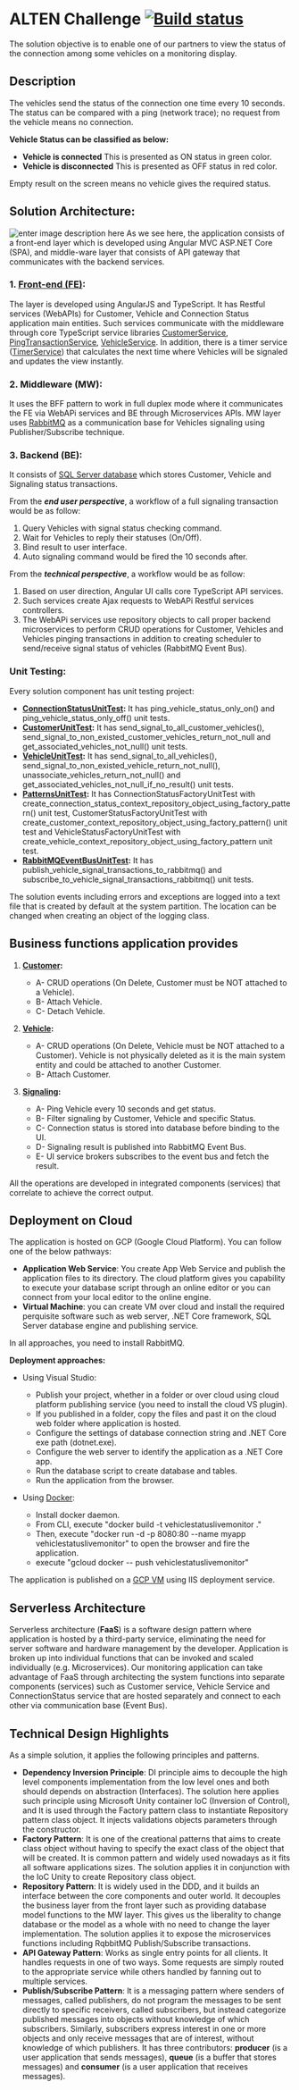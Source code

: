 # ALTEN Challenge [![Build status](https://ci.appveyor.com/api/projects/status/96m4ue9c2agep5y7?svg=true)](https://ci.appveyor.com/project/diaakhateeb/altenchallenge)


The solution objective is to enable one of our partners to view the status of the connection among some vehicles on a monitoring display.

## Description
The vehicles send the status of the connection one time every 10 seconds. The status can be compared with a ping (network trace); no request from the vehicle means no connection.

<strong>Vehicle Status can be classified as below:</strong>

- <strong>Vehicle is connected</strong> This is presented as ON status in green color.
- <strong>Vehicle is disconnected</strong> This is presented as OFF status in red color.

Empty result on the screen means no vehicle gives the required status.

## Solution Architecture:

![enter image description here](https://github.com/diaakhateeb/ALTENChallenge/blob/master/VehicleStatusLiveMonitor/Resources/images/alten-architecture.PNG)
As we see here, the application consists of a front-end layer which is developed using Angular MVC ASP.NET Core (SPA), and middle-ware layer that consists of API gateway that communicates with the backend services.
   
### 1. [Front-end (FE)](https://github.com/diaakhateeb/ALTENChallenge/tree/master/VehicleStatusLiveMonitor):
The layer is developed using AngularJS and TypeScript. It has Restful services (WebAPIs) for Customer, Vehicle and Connection Status application main entities. Such services communicate with the middleware through core TypeScript service libraries [CustomerService](https://github.com/diaakhateeb/ALTENChallenge/blob/master/VehicleStatusLiveMonitor/ClientApp/services/customer-service.ts), [PingTransactionService](https://github.com/diaakhateeb/ALTENChallenge/blob/master/VehicleStatusLiveMonitor/ClientApp/services/ping-transaction-service.ts), [VehicleService](https://github.com/diaakhateeb/ALTENChallenge/blob/master/VehicleStatusLiveMonitor/ClientApp/services/vehicle-service.ts). In addition, there is a timer service ([TimerService](https://github.com/diaakhateeb/ALTENChallenge/blob/master/VehicleStatusLiveMonitor/ClientApp/services/timer-service.ts)) that calculates the next time where Vehicles will be signaled and updates the view instantly.

### 2. Middleware (MW):
It uses the BFF pattern to work in full duplex mode where it communicates the FE via WebAPi services and BE through Microservices APIs. MW layer uses [RabbitMQ](https://github.com/diaakhateeb/ALTENChallenge/blob/master/RabbitMQEventBus/MqService.cs) as a communication base for Vehicles signaling using Publisher/Subscribe technique.

### 3. Backend (BE):
It consists of [SQL Server database](https://github.com/diaakhateeb/ALTENChallenge/blob/master/VehicleStatusLiveMonitor/AppData/DbScript.txt) which stores Customer, Vehicle and Signaling status transactions.

From the ***end user perspective***, a workflow of a full signaling transaction would be as follow:

 1. Query Vehicles with signal status checking command.
 2. Wait for Vehicles to reply their statuses (On/Off).
 3. Bind result to user interface.
 4. Auto signaling command would be fired the 10 seconds after.

From the ***technical perspective***, a workflow would be as follow:
1. Based on user direction, Angular UI calls core TypeScript API services.
2. Such services create Ajax requests to WebAPi Restful services controllers.
3. The WebAPi services use repository objects to call proper backend microservices to perform CRUD operations for Customer, Vehicles and Vehicles pinging transactions in addition to creating scheduler to send/receive signal status of vehicles (RabbitMQ Event Bus).

### Unit Testing:
Every solution component has unit testing project:

 - **[ConnectionStatusUnitTest](https://github.com/diaakhateeb/ALTENChallenge/tree/master/DataDomainService.ConnectionStatus.UnitTest):** It has ping_vehicle_status_only_on() and ping_vehicle_status_only_off() unit tests.
- **[CustomerUnitTest](https://github.com/diaakhateeb/ALTENChallenge/tree/master/DataDomainService.Customer.UnitTest):** It has send_signal_to_all_customer_vehicles(), send_signal_to_non_existed_customer_vehicles_return_not_null and get_associated_vehicles_not_null() unit tests.
- **[VehicleUnitTest](https://github.com/diaakhateeb/ALTENChallenge/tree/master/DataDomainService.Vehicle.UnitTest):** It has send_signal_to_all_vehicles(), send_signal_to_non_existed_vehicle_return_not_null(), unassociate_vehicles_return_not_null() and get_associated_vehicles_not_null_if_no_result() unit tests.
- **[PatternsUnitTest](https://github.com/diaakhateeb/ALTENChallenge/tree/master/DataDomainService.Patterns.UnitTest):** It has ConnectionStatusFactoryUnitTest with create_connection_status_context_repository_object_using_factory_pattern() unit test, CustomerStatusFactoryUnitTest with create_customer_context_repository_object_using_factory_pattern() unit test and VehicleStatusFactoryUnitTest with create_vehicle_context_repository_object_using_factory_pattern unit test.
 - **[RabbitMQEventBusUnitTest](https://github.com/diaakhateeb/ALTENChallenge/tree/master/RabbitMQEventBus):** It has publish_vehicle_signal_transactions_to_rabbitmq() and subscribe_to_vehicle_signal_transactions_rabbitmq() unit tests.

The solution events including errors and exceptions are logged into a text file that is created by default at the system partition. The location can be changed when creating an object of the logging class. 

## Business functions application provides

 1. **[Customer](https://github.com/diaakhateeb/ALTENChallenge/blob/master/VehicleStatusLiveMonitor/Controllers/CustomerServiceController.cs):**
    - A- CRUD operations (On Delete, Customer must be NOT attached to a Vehicle).
    - B- Attach Vehicle.
    - C- Detach Vehicle.
    
  2. **[Vehicle](https://github.com/diaakhateeb/ALTENChallenge/blob/master/VehicleStatusLiveMonitor/Controllers/VehicleServiceController.cs):**
     - A- CRUD operations (On Delete, Vehicle must be NOT attached to a Customer). Vehicle is not physically deleted as it is the main system entity and could be attached to another Customer.
     - B- Attach Customer.

3. **[Signaling](https://github.com/diaakhateeb/ALTENChallenge/blob/master/VehicleStatusLiveMonitor/Controllers/VehicleConnectionStatusServiceController.cs):**
   - A- Ping Vehicle every 10 seconds and get status.
   - B- Filter signaling by Customer, Vehicle and specific Status.
   - C- Connection status is stored into database before binding to the UI.
   - D- Signaling result is published into RabbitMQ Event Bus.
   - E- UI service brokers subscribes to the event bus and fetch the result.
 
 All the operations are developed in integrated components (services) that correlate to achieve the correct output.

## Deployment on Cloud
The application is hosted on GCP (Google Cloud Platform). You can follow one of the below pathways:
 - **Application Web Service**:
You create App Web Service and publish the application files to its directory. The cloud platform gives you capability to execute your database script through an online editor or you can connect from your local editor to the online engine.
 - **Virtual Machine**:
you can create VM over cloud and install the required perquisite software such as web server, .NET Core framework, SQL Server database engine and publishing service.

In all approaches, you need to install RabbitMQ.

**Deployment approaches:**

 - Using Visual Studio:
   - Publish your project, whether in a folder or over cloud using cloud platform publishing service (you need to install the cloud VS plugin).
   - If you published in a folder, copy the files and past it on the cloud web folder where application is hosted.
   - Configure the settings of database connection string and .NET Core exe path (dotnet.exe).
   - Configure the web server to identify the application as a .NET Core app.
   - Run the database script to create database and tables.
   - Run the application from the browser.

- Using [Docker](https://github.com/diaakhateeb/ALTENChallenge/blob/master/Dockerfile):
  - Install docker daemon.
  - From CLI, execute "docker build -t vehiclestatuslivemonitor ."
  - Then, execute "docker run -d -p 8080:80 --name myapp vehiclestatuslivemonitor" to open the browser and fire the application.
  - execute "gcloud docker -- push vehiclestatuslivemonitor"
 
 The application is published on a [GCP VM](http://35.231.199.19:8080/) using IIS deployment service.

## Serverless Architecture
Serverless architecture (**FaaS**) is a software design pattern where application is hosted by a third-party service, eliminating the need for server software and hardware management by the developer. Application is broken up into individual functions that can be invoked and scaled individually (e.g. Microservices).
Our monitoring application can take advantage of FaaS through architecting the system functions into separate components (services) such as Customer service, Vehicle Service and ConnectionStatus service that are hosted separately and connect to each other via communication base (Event Bus).

## Technical Design Highlights
As a simple solution, it applies the following principles and  patterns.
- **Dependency Inversion Principle**: DI principle aims to decouple the high level components implementation from the low level ones and both should depends on abstraction (Interfaces). The solution here applies such principle using Microsoft Unity container IoC (Inversion of Control), and It is used through the Factory pattern class to instantiate Repository pattern class object. It injects validations objects parameters through the constructor.
- **Factory Pattern**: It is one of the creational patterns that aims to create class object without having to specify the exact class of the object that will be created. It is common pattern and widely used nowadays as it fits all software applications sizes. The solution applies it in conjunction with the IoC Unity to create Repository class object.
- **Repository Pattern**: It is widely used in the DDD, and it builds an interface between the core components and outer world. It decouples the business layer from the front layer such as providing database model functions to the MW layer. This gives us the liberality to change database or the model as a whole with no need to change the layer implementation. The solution applies it to expose the microservices functions including RqbbitMQ Publish/Subscribe transactions.
- **API Gateway Pattern**: Works as single entry points for all clients. It handles requests in one of two ways. Some requests are simply routed to the appropriate service while others handled by fanning out to multiple services.
- **Publish/Subscribe Pattern**: It is a messaging pattern where senders of messages, called publishers, do not program the messages to be sent directly to specific receivers, called subscribers, but instead categorize published messages into objects without knowledge of which subscribers. Similarly, subscribers express interest in one or more objects and only receive messages that are of interest, without knowledge of which publishers. It has three contributors: **producer** (is a user application that sends messages), **queue** (is a buffer that stores messages) and **consumer** (is a user application that receives messages).
